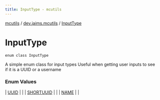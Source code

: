 ```yaml
---
title: InputType - mcutils
---
```


[mcutils](../../index.html) / [dev.jaims.mcutils](../index.html) / [InputType](./index.html)

# InputType

`enum class InputType`

A simple enum class for input types
Useful when getting user inputs to see if it is a UUID or a username

### Enum Values

| [UUID](-u-u-i-d.html) |  |
| [SHORTUUID](-s-h-o-r-t-u-u-i-d.html) |  |
| [NAME](-n-a-m-e.html) |  |

